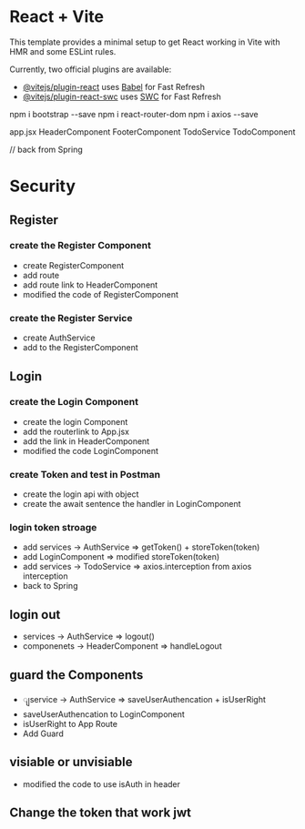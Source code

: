 # React + Vite

This template provides a minimal setup to get React working in Vite with HMR and some ESLint rules.

Currently, two official plugins are available:

- [@vitejs/plugin-react](https://github.com/vitejs/vite-plugin-react/blob/main/packages/plugin-react/README.md) uses [Babel](https://babeljs.io/) for Fast Refresh
- [@vitejs/plugin-react-swc](https://github.com/vitejs/vite-plugin-react-swc) uses [SWC](https://swc.rs/) for Fast Refresh

npm i bootstrap --save
npm i react-router-dom
npm i axios --save

app.jsx
HeaderComponent
FooterComponent
TodoService
TodoComponent

// back from Spring
# Security

## Register

### create the Register Component
- create RegisterComponent
- add route
- add route link to HeaderComponent
- modified the code of  RegisterComponent

### create the Register Service
- create AuthService
- add to the RegisterComponent

## Login

### create the Login Component
- create the login Component
- add the routerlink to App.jsx
- add the link in HeaderComponent
- modified the code LoginComponent

### create Token and test in Postman
- create the login api with object
- create the await sentence the handler in LoginComponent


### login token stroage
- add services -> AuthService => getToken() + storeToken(token)
- add LoginComponent => modified storeToken(token)
- add services -> TodoService => axios.interception from axios interception
- back to Spring

## login out
- services -> AuthService => logout()
- componenets -> HeaderComponent => handleLogout


## guard the Components
- ျservice -> AuthService => saveUserAuthencation + isUserRight 
- saveUserAuthencation to LoginComponent
- isUserRight to App Route
- Add Guard

## visiable or unvisiable
- modified the code to use isAuth in header

## Change the token that work jwt